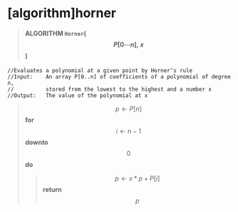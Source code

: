 # [algorithm]horner

> #### ALGORITHM `Horner`($$P[0\cdots{n}],\:x$$)
```
//Evaluates a polynomial at a given point by Horner’s rule
//Input: 	An array P[0..n] of coefficients of a polynomial of degree n,
//		    stored from the lowest to the highest and a number x
//Output:   The value of the polynomial at x
```
> $$p\leftarrow{P}[n]$$
> **for** $$i\leftarrow{n}-1$$ **downto** $$0$$ **do**
>>  $$p\leftarrow{x}*p+P[i]$$
> **return** $$p$$

